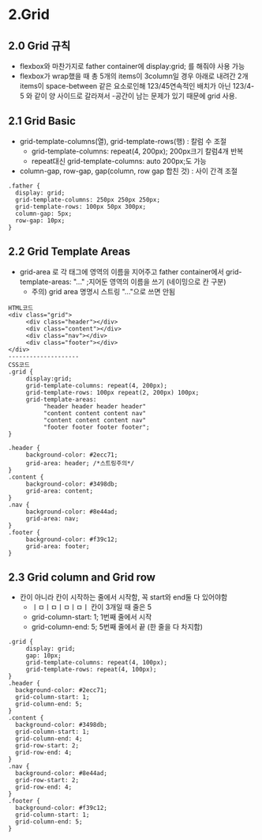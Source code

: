# 2.Grid
## 2.0 Grid 규칙
- flexbox와 마찬가지로 father container에 display:grid; 를 해줘야 사용 가능
- flexbox가 wrap했을 때 총 5개의 items이 3column일 경우 아래로 내려간 2개 items이 space-between 같은 요소로인해 123/45연속적인 배치가 아닌 123/4-5 와 같이 양 사이드로 갈라져서 -공간이 남는 문제가 있기 때문에 grid 사용. 

## 2.1 Grid Basic
- grid-template-columns(열), grid-template-rows(행) : 칼럼 수 조절
  - grid-template-columns: repeat(4, 200px); 200px크기 칼럼4개 반복 
  - repeat대신 grid-template-columns: auto 200px;도 가능
- column-gap, row-gap, gap(column, row gap 합친 것) : 사이 간격 조절

```
.father {
  display: grid;
  grid-template-columns: 250px 250px 250px;
  grid-template-rows: 100px 50px 300px;
  column-gap: 5px;
  row-gap: 10px;
}
```

## 2.2 Grid Template Areas
- grid-area 로 각 태그에 영역의 이름을 지어주고 father container에서 grid-template-areas: "..." ;지어둔 영역의 이름을 쓰기 (네이밍으로 칸 구분)
  - 주의) grid area 명명시 스트링 "..."으로 쓰면 안됨

```
HTML코드
<div class="grid">
     <div class="header"></div>
     <div class="content"></div>
     <div class="nav"></div>
     <div class="footer"></div>
</div>
--------------------
CSS코드
.grid {
     display:grid;
     grid-template-columns: repeat(4, 200px);
     grid-template-rows: 100px repeat(2, 200px) 100px;
     grid-template-areas:
          "header header header header"
          "content content content nav"
          "content content content nav"
          "footer footer footer footer";
}

.header {
     background-color: #2ecc71;
     grid-area: header; /*스트링주의*/
}
.content {
     background-color: #3498db;
     grid-area: content;
}
.nav {
     background-color: #8e44ad;
     grid-area: nav;
}
.footer {
     background-color: #f39c12;
     grid-area: footer;
}

```

## 2.3 Grid column and Grid row
- 칸이 아니라 칸이 시작하는 줄에서 시작함, 꼭 start와 end둘 다 있어야함
  - ㅣㅁㅣㅁㅣㅁㅣㅁㅣ 칸이 3개일 때 줄은 5
  - grid-column-start: 1; 1번째 줄에서 시작
  - grid-column-end: 5; 5번째 줄에서 끝 (한 줄을 다 차지함)

```
.grid {
     display: grid;
     gap: 10px;
     grid-template-columns: repeat(4, 100px);
     grid-template-rows: repeat(4, 100px);
}
.header {
  background-color: #2ecc71;
  grid-column-start: 1;
  grid-column-end: 5;
}
.content {
  background-color: #3498db;
  grid-column-start: 1;
  grid-column-end: 4;
  grid-row-start: 2;
  grid-row-end: 4;
}
.nav {
  background-color: #8e44ad;
  grid-row-start: 2;
  grid-row-end: 4;
}
.footer {
  background-color: #f39c12;
  grid-column-start: 1;
  grid-column-end: 5;
}
```